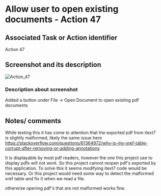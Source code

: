 # Allow user to open existing documents - Action 47

## Associated Task or Action identifier

Action 47

## Screenshot and its description
![Action_47](https://user-images.githubusercontent.com/43549673/114035940-971b8900-984d-11eb-9aa4-555f1ad33feb.png)

### Description about screenshot
Added a button under File -> Open Document to open existing pdf documents


## Notes/ comments

While testing this it has come to attention that the exported pdf from itext7 is slightly malformed, likely the same issue here https://stackoverflow.com/questions/61364972/why-is-my-xref-table-corrupt-after-removing-or-adding-annotations

It is displayable by most pdf readers, however the one this project use to display pdfs will not work. So this project cannot reopen pdf's exported by this application. To solve this it seems modifying itext7 code would be necessary. Or this project would need some way to detect the malformed xref table and fix it when we read a file.

otherwise opening pdf's that are not malformed works fine.
